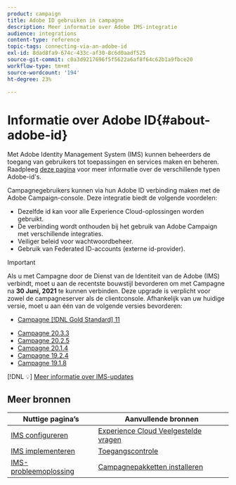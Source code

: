 ```yaml
---
product: campaign
title: Adobe ID gebruiken in campagne
description: Meer informatie over Adobe IMS-integratie
audience: integrations
content-type: reference
topic-tags: connecting-via-an-adobe-id
exl-id: 8dad8fa9-674c-433c-af30-8c6d0aadf525
source-git-commit: c0a3d9217696f5f5622a6af8f64c62b1a9fbce20
workflow-type: tm+mt
source-wordcount: '194'
ht-degree: 23%

---
```


# Informatie over Adobe ID{#about-adobe-id}

Met Adobe Identity Management System (IMS) kunnen beheerders de toegang van gebruikers tot toepassingen en services maken en beheren. Raadpleeg [deze pagina](https://helpx.adobe.com/enterprise/using/identity.html) voor meer informatie over de verschillende typen Adobe-id&#39;s.

Campagnegebruikers kunnen via hun Adobe ID verbinding maken met de Adobe Campaign-console. Deze integratie biedt de volgende voordelen:

* Dezelfde id kan voor alle Experience Cloud-oplossingen worden gebruikt.
* De verbinding wordt onthouden bij het gebruik van Adobe Campaign met verschillende integraties.
* Veiliger beleid voor wachtwoordbeheer.
* Gebruik van Federated ID-accounts (externe id-provider).


>[!IMPORTANT]
>
>Als u met Campagne door de Dienst van de Identiteit van de Adobe (IMS) verbindt, moet u aan de recentste bouwstijl bevorderen om met Campagne na **30 Juni, 2021** te kunnen verbinden. Deze upgrade is verplicht voor zowel de campagneserver als de clientconsole. Afhankelijk van uw huidige versie, moet u aan één van de volgende versies bevorderen:
>
> * [Campagne [!DNL Gold Standard] 11](../../rn/using/gold-standard.md)
* [Campagne 20.3.3](../../rn/using/latest-release.md)
* [Campagne 20.2.5](../../rn/using/release--20-2.md)
* [Campagne 20.1.4](../../rn/using/release--20-1.md)
* [Campagne 19.2.4](../../rn/using/release--19-2.md)
* [Campagne 19.1.8](../../rn/using/release--19-1.md)



[!DNL :bulb:] [Meer informatie over IMS-updates](../../technotes/ims-updates.md)

## Meer bronnen

| Nuttige pagina’s | Aanvullende bronnen |
|---|---|
| [IMS configureren](../../integrations/using/configuring-ims.md) | [Experience Cloud Veelgestelde vragen](https://experienceleague.adobe.com/docs/core-services/interface/manage-users-and-products/faq.html) |
| [IMS implementeren](../../integrations/using/implementing-ims.md) | [Toegangscontrole](../../platform/using/access-management.md) |
| [IMS-probleemoplossing](../../integrations/using/ims-troubleshooting.md) | [Campagnepakketten installeren](../../installation/using/installing-campaign-standard-packages.md) |
